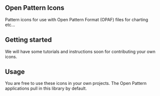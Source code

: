 ## Open Pattern Icons
Pattern icons for use with Open Pattern Format (OPAF) files for charting etc...


## Getting started

We will have some tutorials and instructions soon for contributing your own icons.

## Usage

You are free to use these icons in your own projects. The Open Pattern applications pull in this library by default.